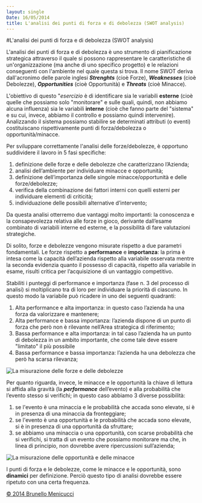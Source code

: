 ```yaml
---
layout: single
Date: 16/05/2014
title: L'analisi dei punti di forza e di debolezza (SWOT analysis)
---
```




 
#L'analisi dei punti di forza e di debolezza (SWOT analysis)

L'analisi dei punti di forza e di debolezza è uno strumento di pianificazione strategica attraverso il quale si possono rappresentare le caratteristiche di un'organizzazione (ma anche di uno specifico progetto) e le relazioni conseguenti con l'ambiente nel quale questa si trova. Il nome SWOT deriva dall'acronimo delle parole inglesi ***Strenghts*** (cioè Forze), ***Weaknesses*** (cioè Debolezze), ***Opportunities*** (cioè Opportunità) e ***Threats*** (cioè Minacce).  

L'obiettivo di questo "*esercizio* è di identificare sia le variabili **esterne** (cioè quelle che possiamo solo "monitorare" e sulle quali, quindi, non abbiamo alcuna influenza) sia le variabili **interne** (cioè che fanno parte del "sistema" e su cui, invece, abbiamo il controllo e possiamo quindi intervenire).  Analizzando il sistema possiamo stabilire se determinati attributi (o eventi) costituiscano rispettivamente punti di forza/debolezza o opportunità/minacce.    

Per sviluppare correttamente l'analisi delle forze/debolezze, è opportuno suddividere il lavoro in 5 fasi specifiche:

1. definizione delle forze e delle debolezze che caratterizzano l’Azienda;  
2. analisi dell’ambiente per individuare minacce e opportunità;  
3. definizione dell’importanza delle singole minacce/opportunità e delle forze/debolezze;  
4. verifica della combinazione dei fattori interni con quelli esterni per individuare elementi  di criticità;  
5. individuazione delle possibili alternative d’intervento;   

Da questa analisi otterremo due vantaggi molto importanti: la conoscenza e la consapevolezza relativa alle forze in gioco, derivante dall’esame combinato di variabili interne ed esterne, e la possibilità di fare valutazioni strategiche.

Di solito, forze e debolezze vengono misurate rispetto a due parametri fondamentali. Le forze rispetto a **performance** e **importanza**: la prima è intesa come la capacità dell’azienda rispetto alla variabile osservata mentre la seconda evidenzia quanto il possesso di capacità, rispetto alla variabile in esame, risulti critica per l’acquisizione  di un vantaggio competitivo.  

Stabiliti i punteggi di performance e importanza (fase n. 3 del processo di analisi) si moltiplicano tra di loro  per individuare la priorità di ciascuno.  In questo modo la variabile può ricadere in uno dei seguenti quadranti:

1. Alta performance e alta importanza: in questo caso l’azienda ha una forza da valorizzare e mantenere;  
2. Alta performance e bassa importanza: l’azienda dispone di un punto di forza che però non è rilevante nell’Area strategica di riferimento;  
3. Bassa performance e alta importanza: in tal caso l’azienda ha un punto di debolezza in un ambito importante, che come tale deve essere "limitato" il più possibile  
4. Bassa  performance e bassa importanza: l’azienda ha una debolezza che però ha scarsa rilevanza;

![La misurazione delle forze e delle debolezze](https://dl.dropboxusercontent.com/u/312263/%7EWeb%20Images/Misurazione%20SWOT%201.png)

Per quanto riguarda, invece, le minacce e le opportunità la chiave di lettura si affida alla gravità (la ***performance*** dell’evento) e alla probabilità che l’evento stesso si verifichi; in questo caso abbiamo 3 diverse possibilità:

1. se l'evento è una minaccia e le probabilità che accada sono elevate, si è in presenza di una minaccia da fronteggiare;  
2. se l'evento è una opportunità e le probabilità che accada sono elevate, si è in presenza di una opportunità da sfruttare;  
3. se abbiamo una minaccia o una opportunità, con scarse probabilità che si verifichi, si tratta di un evento che possiamo monitorare ma che, in linea di principio, non dovrebbe avere ripercussioni sull’azienda; 

![La misurazione delle opportunità e delle minacce](https://dl.dropboxusercontent.com/u/312263/%7EWeb%20Images/Misurazione%20SWOT%202.png)

I punti di forza e le debolezze, come le minacce e le opportunità, sono **dinamici** per definizione. Perciò questo tipo di analisi dovrebbe essere ripetuto con una certa frequenza.

[© 2014 Brunello Menicucci](http://www.blackstarconsulting.it)  